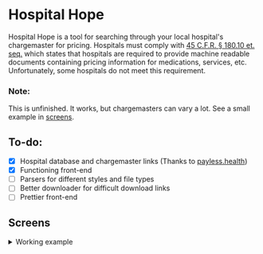 # Hospital Hope

Hospital Hope is a tool for searching through your local hospital's chargemaster for pricing. Hospitals must comply with [45 C.F.R. § 180.10 et. seq.](https://www.ecfr.gov/current/title-45/subtitle-A/subchapter-E/part-180) which states that hospitals are required to provide machine readable documents containing pricing information for medications, services, etc. Unfortunately, some hospitals do not meet this requirement.


### Note:
This is unfinished. It works, but chargemasters can vary a lot. See a small example in [screens](https://github.com/f09f9095/Hospital-Hope#screens).


## To-do:
- [x] Hospital database and chargemaster links (Thanks to [payless.health](https://www.dolthub.com/repositories/onefact/paylesshealth/doc/main))
- [x] Functioning front-end
- [ ] Parsers for different styles and file types
- [ ] Better downloader for difficult download links
- [ ] Prettier front-end

## Screens
<details>
  <summary>Working example</summary>

  ![Search](https://github.com/f09f9095/Hospital-Hope/blob/main/etc/Search.gif?raw=true)
</details>